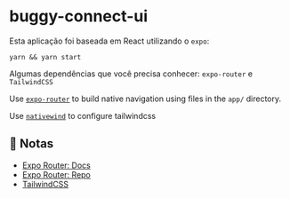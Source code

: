 # buggy-connect-ui


Esta aplicação foi baseada em React utilizando o `expo`:


```
yarn && yarn start
```


Algumas dependências que você precisa conhecer: `expo-router` e `TailwindCSS`

Use [`expo-router`](https://expo.github.io/router) to build native navigation using files in the `app/` directory.

Use [`nativewind`](https://www.nativewind.dev/quick-starts/expo) to configure tailwindcss




## 📝 Notas

- [Expo Router: Docs](https://expo.github.io/router)
- [Expo Router: Repo](https://github.com/expo/router)
- [TailwindCSS](https://www.nativewind.dev/quick-starts/expo)
